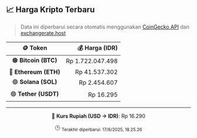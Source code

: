 

<!-- HARGA_KRIPTO -->
## 📈 Harga Kripto Terbaru

> Data ini diperbarui secara otomatis menggunakan [CoinGecko API](https://www.coingecko.com/) dan [exchangerate.host](https://exchangerate.host/)

<div align="center">

| 🪙 Token | 💰 Harga (IDR) |
|:------:|---------------:|
| 🟠 **Bitcoin (BTC)**   | Rp 1.722.047.498 |
| 🔵 **Ethereum (ETH)**  | Rp 41.537.302 |
| 🟣 **Solana (SOL)**    | Rp 2.454.607 |
| 🟢 **Tether (USDT)**   | Rp 16.295 |

---

💱 **Kurs Rupiah (USD → IDR)**: Rp 16.290

🕒 <sub>Terakhir diperbarui: 17/6/2025, 18.25.26</sub>

</div>
<!-- /HARGA_KRIPTO -->